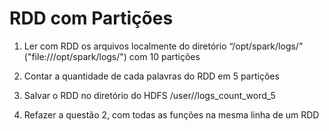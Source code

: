 # RDD com Partições

1. Ler com RDD os arquivos localmente do diretório “/opt/spark/logs/” ("file:///opt/spark/logs/") com 10 partições

2. Contar a quantidade de cada palavras do RDD em 5 partições

3. Salvar o RDD no diretório do HDFS /user/<seu-nome>/logs_count_word_5

4. Refazer a questão 2, com todas as funções na mesma linha de um RDD
